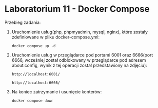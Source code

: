 # Laboratorium 11 - Docker Compose

Przebieg zadania:
1. Uruchomienie usług(php, phpmyadmin, mysql, nginx), które zostały zdefiniowane w pliku docker-compose.yml:
    ```
    docker compose up -d
    ```
2. Uruchomienie usług w przeglądarce pod portami 6001 oraz 6666(port 6666, wcześniej został odblokowany w przeglądarce pod adresem about:config, wynik z tej operacji został przedstawiony na zdjęciu):
    ```
    http://localhost:6001/
    ```
    ```
    http://localhost:6666/
    ```
3. Na koniec zatrzymanie i usunięcie konterów:
    ```
    docker compose down
    ```


  
